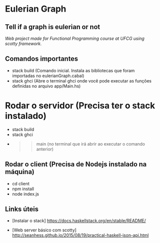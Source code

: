 # Eulerian Graph

## Tell if a graph is eulerian or not


*Web project made for Functional Programming course at UFCG using scotty framework.*


## Comandos importantes

- stack build (Comando inicial. Instala as bibliotecas que foram importadas no eulerianGraph.cabal)
- stack ghci (Abre o terminal ghci onde você pode executar as funções definidas no arquivo app/Main.hs)


# Rodar o servidor (Precisa ter o stack instalado)

- stack build
- stack ghci
- >> main (no terminal que irá abrir ao executar o comando anterior)


## Rodar o client (Precisa de Nodejs instalado na máquina)

- cd client
- npm install
- node index.js


## Links úteis

* [Instalar o stack] https://docs.haskellstack.org/en/stable/README/

* [Web server básico com scotty] http://seanhess.github.io/2015/08/19/practical-haskell-json-api.html
